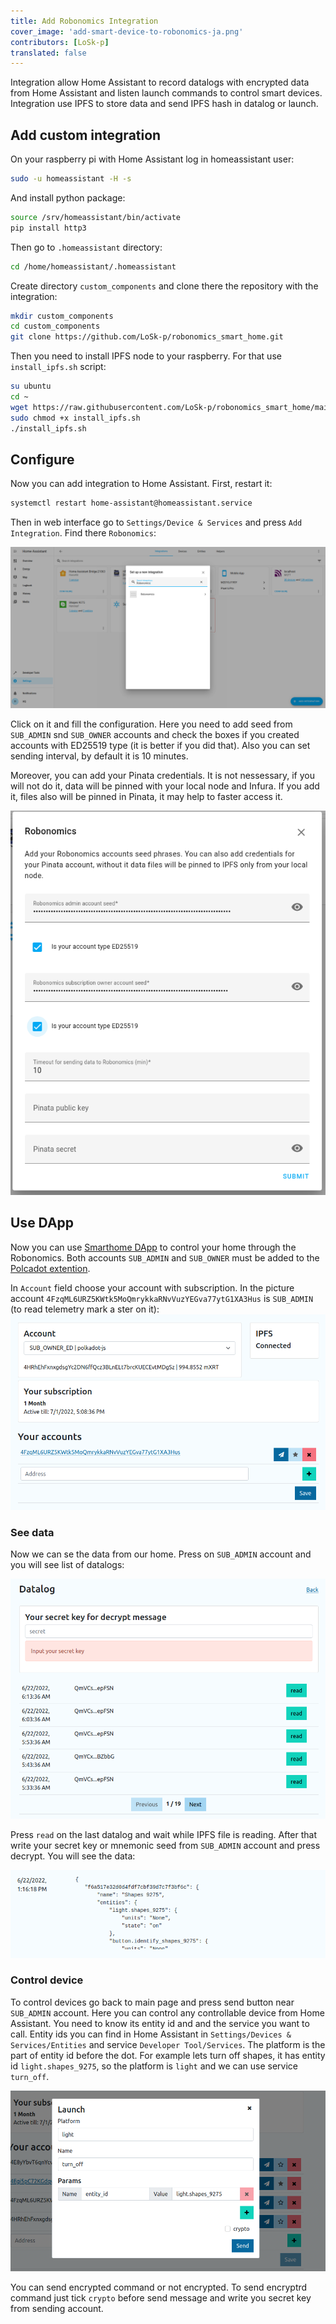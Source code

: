 ```yaml
---
title: Add Robonomics Integration
cover_image: 'add-smart-device-to-robonomics-ja.png' 
contributors: [LoSk-p]
translated: false
---
```


Integration allow Home Assistant to record datalogs with encrypted data from Home Assistant and listen launch commands to control smart devices. Integration use IPFS to store data and send IPFS hash in datalog or launch.

## Add custom integration

On your raspberry pi with Home Assistant log in homeassistant user:
```bash 
sudo -u homeassistant -H -s
```
And install python package:
```bash
source /srv/homeassistant/bin/activate
pip install http3
```

Then go to `.homeassistant` directory:
```bash
cd /home/homeassistant/.homeassistant
```
Create directory `custom_components` and clone there the repository with the integration:

```bash
mkdir custom_components
cd custom_components
git clone https://github.com/LoSk-p/robonomics_smart_home.git
```

Then you need to install IPFS node to your raspberry. For that use `install_ipfs.sh` script:

```bash
su ubuntu
cd ~
wget https://raw.githubusercontent.com/LoSk-p/robonomics_smart_home/main/install_ipfs.sh
sudo chmod +x install_ipfs.sh
./install_ipfs.sh
```

## Configure

Now you can add integration to Home Assistant. First, restart it:

```bash
systemctl restart home-assistant@homeassistant.service
```
Then in web interface go to `Settings/Device & Services` and press `Add Integration`. Find there `Robonomics`:

![integration](/docs/images/home-assistant/add-integration.png)

Click on it and fill the configuration. Here you need to add seed from `SUB_ADMIN` snd `SUB_OWNER` accounts and check the boxes if you created accounts with ED25519 type (it is better if you did that). Also you can set sending interval, by default it is 10 minutes.

Moreover, you can add your Pinata credentials. It is not nessessary, if you will not do it, data will be pinned with your local node and Infura. If you add it, files also will be pinned in Pinata, it may help to faster access it.

![configuration](/docs/images/home-assistant/configuration.png)

## Use DApp

Now you can use [Smarthome DApp](https://vol4tim.github.io/account-manager/#/) to control your home through the Robonomics. Both accounts `SUB_ADMIN` and `SUB_OWNER` must be added to the [Polcadot extention](https://polkadot.js.org/extension/).

In `Account` field choose your account with subscription. In the picture account `4FzqML6URZ5KWtk5MoQmrykkaRNvVuzYEGva77ytG1XA3Hus` is `SUB_ADMIN` (to read telemetry mark a ster on it):
![dapp-start](/docs/images/home-assistant/dapp-start.png)

### See data

Now we can se the data from our home. Press on `SUB_ADMIN` account and you will see list of datalogs:

![dapp-datalog](/docs/images/home-assistant/dapp-datalog.png)

Press `read` on the last datalog and wait while IPFS file is reading. After that write your secret key or mnemonic seed from `SUB_ADMIN` account and press decrypt. You will see the data:

![dapp-data](/docs/images/home-assistant/dapp-data.png)

### Control device

To control devices go back to main page and press send button near `SUB_ADMIN` account. Here you can control any controllable device from Home Assistant. You need to know its entity id and and the service you want to call. Entity ids you can find in Home Assistant in `Settings/Devices & Services/Entities` and service `Developer Tool/Services`. The platform is the part of entity id before the dot. For example lets turn off shapes, it has entity id `light.shapes_9275`, so the platform is `light` and we can use service `turn_off`.

![dapp-command](/docs/images/home-assistant/dapp-command.png)

You can send encrypted command or not encrypted. To send encryptrd command just tick `crypto` before send message and write you secret key from sending account.